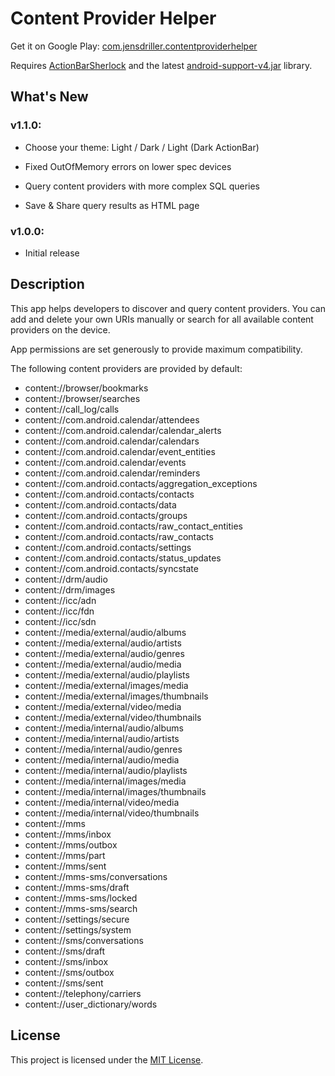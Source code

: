Content Provider Helper
=======================

Get it on Google Play: [com.jensdriller.contentproviderhelper](https://play.google.com/store/apps/details?id=com.jensdriller.contentproviderhelper)

Requires [ActionBarSherlock](http://actionbarsherlock.com) and the latest [android-support-v4.jar](http://developer.android.com/tools/support-library/index.html) library.

What's New
----------

### v1.1.0:

- Choose your theme: Light / Dark / Light (Dark ActionBar)

- Fixed OutOfMemory errors on lower spec devices

- Query content providers with more complex SQL queries

- Save & Share query results as HTML page

### v1.0.0:

- Initial release

Description
-----------

This app helps developers to discover and query content providers.
You can add and delete your own URIs manually or search for all available content providers on the device.

App permissions are set generously to provide maximum compatibility.

The following content providers are provided by default:

* content://browser/bookmarks
* content://browser/searches
* content://call_log/calls
* content://com.android.calendar/attendees
* content://com.android.calendar/calendar_alerts
* content://com.android.calendar/calendars
* content://com.android.calendar/event_entities
* content://com.android.calendar/events
* content://com.android.calendar/reminders
* content://com.android.contacts/aggregation_exceptions
* content://com.android.contacts/contacts
* content://com.android.contacts/data
* content://com.android.contacts/groups
* content://com.android.contacts/raw_contact_entities
* content://com.android.contacts/raw_contacts
* content://com.android.contacts/settings
* content://com.android.contacts/status_updates
* content://com.android.contacts/syncstate
* content://drm/audio
* content://drm/images
* content://icc/adn
* content://icc/fdn
* content://icc/sdn
* content://media/external/audio/albums
* content://media/external/audio/artists
* content://media/external/audio/genres
* content://media/external/audio/media
* content://media/external/audio/playlists
* content://media/external/images/media
* content://media/external/images/thumbnails
* content://media/external/video/media
* content://media/external/video/thumbnails
* content://media/internal/audio/albums
* content://media/internal/audio/artists
* content://media/internal/audio/genres
* content://media/internal/audio/media
* content://media/internal/audio/playlists
* content://media/internal/images/media
* content://media/internal/images/thumbnails
* content://media/internal/video/media
* content://media/internal/video/thumbnails
* content://mms
* content://mms/inbox
* content://mms/outbox
* content://mms/part
* content://mms/sent
* content://mms-sms/conversations
* content://mms-sms/draft
* content://mms-sms/locked
* content://mms-sms/search
* content://settings/secure
* content://settings/system
* content://sms/conversations
* content://sms/draft
* content://sms/inbox
* content://sms/outbox
* content://sms/sent
* content://telephony/carriers
* content://user_dictionary/words

License
-------
This project is licensed under the [MIT License](https://raw.githubusercontent.com/jenzz/ContentProviderHelper/master/LICENSE).
